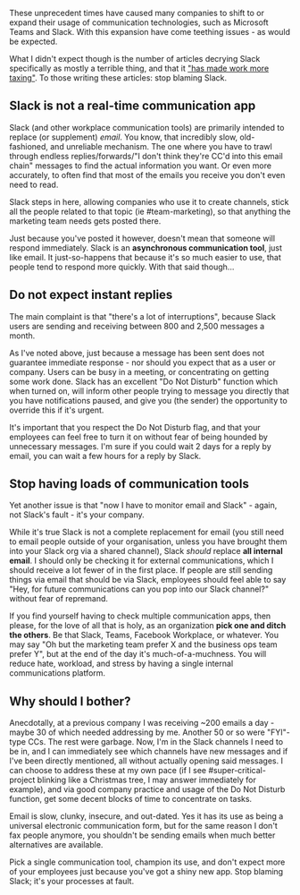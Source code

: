 These unprecedent times have caused many companies to shift to or expand their usage of communication technologies, such as Microsoft Teams and Slack. With this expansion have come teething issues - as would be expected.

What I didn't expect though is the number of articles decrying Slack specifically as mostly a terrible thing, and that it ["has made work more taxing"](https://www.ft.com/content/e036016c-39f0-4ce7-a64b-845f764d3254). To those writing these articles: stop blaming Slack.

## Slack is not a real-time communication app

Slack (and other workplace communication tools) are primarily intended to replace (or supplement) *email*. You know, that incredibly slow, old-fashioned, and unreliable mechanism. The one where you have to trawl through endless replies/forwards/"I don't think they're CC'd into this email chain" messages to find the actual information you want. Or even more accurately, to often find that most of the emails you receive you don't even need to read.

Slack steps in here, allowing companies who use it to create channels, stick all the people related to that topic (ie #team-marketing), so that anything the marketing team needs gets posted there.

Just because you've posted it however, doesn't mean that someone will respond immediately. Slack is an **asynchronous communication tool**, just like email. It just-so-happens that because it's so much easier to use, that people tend to respond more quickly. With that said though...

## Do not expect instant replies

The main complaint is that "there's a lot of interruptions", because Slack users are sending and receiving between 800 and 2,500 messages a month.

As I've noted above, just because a message has been sent does not guarantee immediate response - nor should you expect that as a user or company. Users can be busy in a meeting, or concentrating on getting some work done. Slack has an excellent "Do Not Disturb" function which when turned on, will inform other people trying to message you directly that you have notifications paused, and give you (the sender) the opportunity to override this if it's urgent.

It's important that you respect the Do Not Disturb flag, and that your employees can feel free to turn it on without fear of being hounded by unnecessary messages. I'm sure if you could wait 2 days for a reply by email, you can wait a few hours for a reply by Slack.

## Stop having loads of communication tools

Yet another issue is that "now I have to monitor email and Slack" - again, not Slack's fault - it's your company.

While it's true Slack is not a complete replacement for email (you still need to email people outside of your organisation, unless you have brought them into your Slack org via a shared channel), Slack *should* replace **all internal email**. I should only be checking it for external communications, which I should receive a lot fewer of in the first place. If people are still sending things via email that should be via Slack, employees should feel able to say "Hey, for future communications can you pop into our Slack channel?" without fear of repremand.

If you find yourself having to check multiple communication apps, then please, for the love of all that is holy, as an organization **pick one and ditch the others**. Be that Slack, Teams, Facebook Workplace, or whatever. You may say "Oh but the marketing team prefer X and the business ops team prefer Y", but at the end of the day it's much-of-a-muchness. You will reduce hate, workload, and stress by having a single internal communications platform.

## Why should I bother?

Anecdotally, at a previous company I was receiving ~200 emails a day - maybe 30 of which needed addressing by me. Another 50 or so were "FYI"-type CCs. The rest were garbage. Now, I'm in the Slack channels I need to be in, and I can immediately see which channels have new messages and if I've been directly mentioned, all without actually opening said messages. I can choose to address these at my own pace (if I see #super-critical-project blinking like a Christmas tree, I may answer immediately for example), and via good company practice and usage of the Do Not Disturb function, get some decent blocks of time to concentrate on tasks.

Email is slow, clunky, insecure, and out-dated. Yes it has its use as being a universal electronic communication form, but for the same reason I don't fax people anymore, you shouldn't be sending emails when much better alternatives are available.

Pick a single communication tool, champion its use, and don't expect more of your employees just because you've got a shiny new app. Stop blaming Slack; it's your processes at fault.